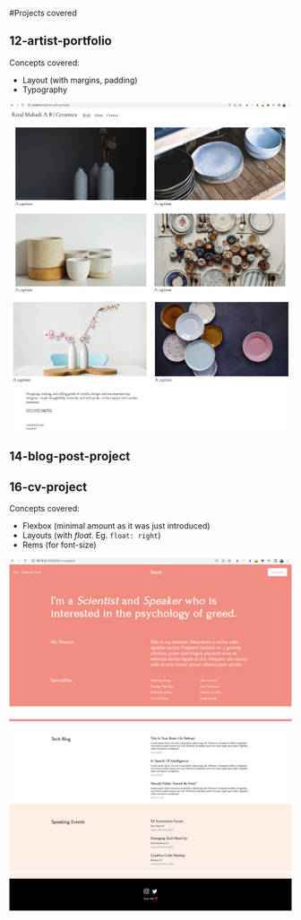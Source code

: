 #Projects covered

## 12-artist-portfolio

Concepts covered:

- Layout (with margins, padding)
- Typography

![alt text](./12-artist-portfolio/images/artist-portfolio-screenshot-1.png)
![alt text](./12-artist-portfolio/images/artist-portfolio-screenshot-2.png)

## 14-blog-post-project

## 16-cv-project

Concepts covered:

- Flexbox (minimal amount as it was just introduced)
- Layouts (with _float_. Eg. `float: right`)
- Rems (for font-size)

![alt text](./16-cv-project/images/cv-project-screenshot-1.png)
![alt text](./16-cv-project/images/cv-project-screenshot-2.png)
![alt text](./16-cv-project/images/cv-project-screenshot-3.png)
